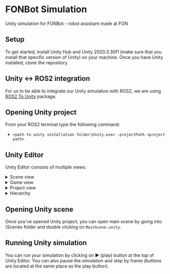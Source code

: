 # FONBot Simulation
Unity simulation for FONBot - robot assistant made at FON

## Setup
To get started, install Unity Hub and Unity 2020.3.30f1 (make sure that you install that specific version of Unity) on your machine. 
Once you have Unity installed, clone the repository.<br>

## Unity <-> ROS2 integration
For us to be able to integrate our Unity simulation with ROS2, we are using [ROS2 To Unity](https://github.com/RobotecAI/ros2-for-unity) package.

## Opening Unity project
From your ROS2 terminal type the following command:
- ```<path to unity installation folder\Unity.exe> -projectPath <project path>```

## Unity Editor
Unity Editor consists of multiple views:

<details>
  
<summary>Scene view</summary>

<br>Scene view allows you to edit and navigate through active Unity scene. 
For more info on scene view navigation check <a href="https://docs.unity3d.com/Manual/SceneViewNavigation.html">Unity documentation</a>. <br><br>
<image src="https://i.imgur.com/aBGtWOW.png" />
</details>

<details>
  
<summary>Game view</summary>

<br>Game view shows how the final, built application looks. 
For more info on game view check <a href="https://docs.unity3d.com/Manual/GameView.html">Unity documentation</a>. <br><br>
<image src="https://i.imgur.com/9wSX578.png" />
</details>

<details>
  
<summary>Project view</summary>

<br>Project view shows all the files in your project.<br>
Folder structure of our project is:
```
├───Graphics
│   ├───Environment
│   │   ├───closet
│   │   │   └───source
│   │   ├───low-poly-computer-desk
│   │   │   ├───source
│   │   │   │   └───LowPolyComputerDesk
│   │   │   └───textures
│   │   ├───LowPolyOfficeProps_LITE
│   │   │   ├───LowPolyOfficeProps_LiteScene
│   │   │   ├───Materials
│   │   │   ├───Meshes
│   │   │   │   └───Materials
│   │   │   ├───PostProcessProfiles
│   │   │   ├───Prefabs
│   │   │   └───Textures
│   │   ├───Office Supplies Low Poly
│   │   │   └───Assets
│   │   │       ├───FBX
│   │   │       │   └───Materials
│   │   │       ├───Materials
│   │   │       ├───Prefabs
│   │   │       ├───Sample scene
│   │   │       └───Textures
│   │   └───PolygonStarter
│   │       ├───Materials
│   │       │   ├───Misc
│   │       │   └───Plane
│   │       ├───Models
│   │       │   └───Collision
│   │       ├───PolygonPrototype
│   │       │   ├───Materials
│   │       │   │   ├───FX
│   │       │   │   ├───Misc
│   │       │   │   └───Triplanar_ObjectSpace
│   │       │   ├───Models
│   │       │   │   └───Materials
│   │       │   ├───Prefabs
│   │       │   │   ├───Buildings
│   │       │   │   │   ├───Polygon
│   │       │   │   │   └───Simple
│   │       │   │   ├───Characters
│   │       │   │   ├───Character_FPS_Hands
│   │       │   │   │   ├───FiveFinger
│   │       │   │   │   └───Standard
│   │       │   │   ├───Character_Pawns
│   │       │   │   ├───FX
│   │       │   │   ├───Generic
│   │       │   │   ├───Icons
│   │       │   │   ├───Other
│   │       │   │   ├───Primitives
│   │       │   │   ├───Props
│   │       │   │   ├───Vehicle
│   │       │   │   └───_NewAssets
│   │       │   ├───Scenes
│   │       │   ├───Shaders
│   │       │   └───Textures
│   │       ├───Prefabs
│   │       │   └───Characters
│   │       ├───Scenes
│   │       └───Textures
│   ├───Textures
│   │   └───rusty-panel-unity
│   └───URDF
│       └───description
│           ├───fonbot_package
│           │   └───models
│           ├───Materials
│           └───meshes
├───Prefabs
├───Resources
├───Ros2ForUnity
│   ├───Plugins
│   │   └───Windows
│   │       └───x86_64
│   └───Scripts
│       └───Time
└───Scenes
    └───MainScene_Profiles
```
<br>
<image src="https://i.imgur.com/c85lsAy.png" />
</details>

<details>
  
<summary>Hierarchy</summary>

<br>Hierarchy shows all objects in your scene and their hierarchical relationship. <br><br>
<image src="https://i.imgur.com/x2lMe68.png" />
</details>

## Opening Unity scene
Once you've opened Unity project, you can open main scene by going into \Scenes folder and double clicking on ```MainScene.unity```.

## Running Unity simulation
You can run your simulation by clicking on ▶ (play) button at the top of Unity Editor. 
You can also pause the simulation and step by frame (buttons are located at the same place as the play button).
